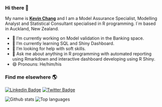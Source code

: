 ### Hi there 👋

My name is **[Kevin Chang](https://www.kevinchang.nz)** and I am a Model Assurance Specialist, Modelling Analyst and Statistical Consultant specialised in R programming. I´m based in Auckland, New Zealand.

- 🔭 I’m currently working on Model validation in the Banking space.
- 🌱 I’m currently learning SQL and Shiny Dashboard. 
- 🤔 I’m looking for help with soft skills. 
- 💬 Ask me about anything in R programming with automated reporting using Rmarkdown and interactive dashboard developing using R Shiny.
- 😄 Pronouns: He/him/his

### Find me elsewhere 🌎

[![Linkedin Badge](https://img.shields.io/badge/-LinkedIn-blue?style=flat-square&logo=Linkedin&logoColor=white&link=https://www.linkedin.com/in/kevin-ct-chang/)](https://www.linkedin.com/in/kevin-ct-chang/)  [![Twitter Badge](https://img.shields.io/badge/-Twitter-1ca0f1?style=flat-square&labelColor=1ca0f1&logo=twitter&logoColor=white&link=https://twitter.com/kevin_ct_chang)](https://twitter.com/kevin_ct_chang)


![Github stats](https://github-readme-stats.vercel.app/api?username=kcha193)
![Top languages](https://github-readme-stats.vercel.app/api/top-langs/?username=kcha193&hide=html,jupyter%20notebook,JavaScript,SCSS,Less&layout=compact&langs_count=10)


<!--
**kcha193/kcha193** is a ✨ _special_ ✨ repository because its `README.md` (this file) appears on your GitHub profile.

Here are some ideas to get you started:

- 🔭 I’m currently working on ...
- 🌱 I’m currently learning ...
- 👯 I’m looking to collaborate on ...
- 🤔 I’m looking for help with ...
- 💬 Ask me about ...
- 📫 How to reach me: ...
- 😄 Pronouns: ...
- ⚡ Fun fact: ...
-->
